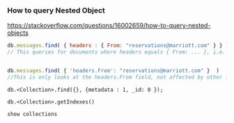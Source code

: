 




### How to query Nested Object
https://stackoverflow.com/questions/16002659/how-to-query-nested-objects
```javascript
db.messages.find( { headers : { From: "reservations@marriott.com" } } )
// This queries for documents where headers equals { From: ... }, i.e. contains no other fields.


db.messages.find( { 'headers.From': "reservations@marriott.com" }  )
//This is only looks at the headers.From field, not affected by other fields contained in, or missing from, headers
```

```
db.<Collection>.find({}, {metadata : 1, _id: 0 });

db.<Collection>.getIndexes()

show collections
```

